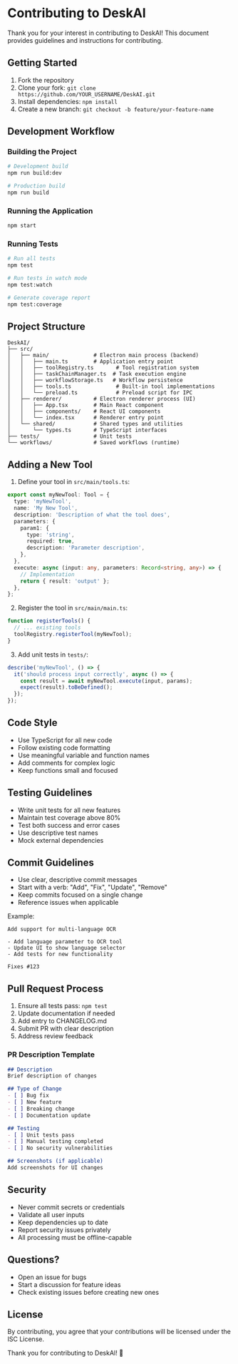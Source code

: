 # Contributing to DeskAI

Thank you for your interest in contributing to DeskAI! This document provides guidelines and instructions for contributing.

## Getting Started

1. Fork the repository
2. Clone your fork: `git clone https://github.com/YOUR_USERNAME/DeskAI.git`
3. Install dependencies: `npm install`
4. Create a new branch: `git checkout -b feature/your-feature-name`

## Development Workflow

### Building the Project

```bash
# Development build
npm run build:dev

# Production build
npm run build
```

### Running the Application

```bash
npm start
```

### Running Tests

```bash
# Run all tests
npm test

# Run tests in watch mode
npm test:watch

# Generate coverage report
npm test:coverage
```

## Project Structure

```
DeskAI/
├── src/
│   ├── main/              # Electron main process (backend)
│   │   ├── main.ts        # Application entry point
│   │   ├── toolRegistry.ts       # Tool registration system
│   │   ├── taskChainManager.ts  # Task execution engine
│   │   ├── workflowStorage.ts   # Workflow persistence
│   │   ├── tools.ts              # Built-in tool implementations
│   │   └── preload.ts            # Preload script for IPC
│   ├── renderer/          # Electron renderer process (UI)
│   │   ├── App.tsx        # Main React component
│   │   ├── components/    # React UI components
│   │   └── index.tsx      # Renderer entry point
│   └── shared/            # Shared types and utilities
│       └── types.ts       # TypeScript interfaces
├── tests/                 # Unit tests
└── workflows/             # Saved workflows (runtime)
```

## Adding a New Tool

1. Define your tool in `src/main/tools.ts`:

```typescript
export const myNewTool: Tool = {
  type: 'myNewTool',
  name: 'My New Tool',
  description: 'Description of what the tool does',
  parameters: {
    param1: {
      type: 'string',
      required: true,
      description: 'Parameter description',
    },
  },
  execute: async (input: any, parameters: Record<string, any>) => {
    // Implementation
    return { result: 'output' };
  },
};
```

2. Register the tool in `src/main/main.ts`:

```typescript
function registerTools() {
  // ... existing tools
  toolRegistry.registerTool(myNewTool);
}
```

3. Add unit tests in `tests/`:

```typescript
describe('myNewTool', () => {
  it('should process input correctly', async () => {
    const result = await myNewTool.execute(input, params);
    expect(result).toBeDefined();
  });
});
```

## Code Style

- Use TypeScript for all new code
- Follow existing code formatting
- Use meaningful variable and function names
- Add comments for complex logic
- Keep functions small and focused

## Testing Guidelines

- Write unit tests for all new features
- Maintain test coverage above 80%
- Test both success and error cases
- Use descriptive test names
- Mock external dependencies

## Commit Guidelines

- Use clear, descriptive commit messages
- Start with a verb: "Add", "Fix", "Update", "Remove"
- Keep commits focused on a single change
- Reference issues when applicable

Example:
```
Add support for multi-language OCR

- Add language parameter to OCR tool
- Update UI to show language selector
- Add tests for new functionality

Fixes #123
```

## Pull Request Process

1. Ensure all tests pass: `npm test`
2. Update documentation if needed
3. Add entry to CHANGELOG.md
4. Submit PR with clear description
5. Address review feedback

### PR Description Template

```markdown
## Description
Brief description of changes

## Type of Change
- [ ] Bug fix
- [ ] New feature
- [ ] Breaking change
- [ ] Documentation update

## Testing
- [ ] Unit tests pass
- [ ] Manual testing completed
- [ ] No security vulnerabilities

## Screenshots (if applicable)
Add screenshots for UI changes
```

## Security

- Never commit secrets or credentials
- Validate all user inputs
- Keep dependencies up to date
- Report security issues privately
- All processing must be offline-capable

## Questions?

- Open an issue for bugs
- Start a discussion for feature ideas
- Check existing issues before creating new ones

## License

By contributing, you agree that your contributions will be licensed under the ISC License.

Thank you for contributing to DeskAI! 🎉

